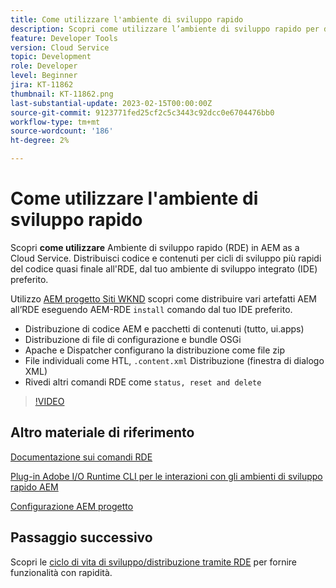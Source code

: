 ```yaml
---
title: Come utilizzare l'ambiente di sviluppo rapido
description: Scopri come utilizzare l’ambiente di sviluppo rapido per distribuire codice e contenuti dal computer locale.
feature: Developer Tools
version: Cloud Service
topic: Development
role: Developer
level: Beginner
jira: KT-11862
thumbnail: KT-11862.png
last-substantial-update: 2023-02-15T00:00:00Z
source-git-commit: 9123771fed25cf2c5c3443c92dcc0e6704476bb0
workflow-type: tm+mt
source-wordcount: '186'
ht-degree: 2%

---
```



# Come utilizzare l&#39;ambiente di sviluppo rapido

Scopri **come utilizzare** Ambiente di sviluppo rapido (RDE) in AEM as a Cloud Service. Distribuisci codice e contenuti per cicli di sviluppo più rapidi del codice quasi finale all&#39;RDE, dal tuo ambiente di sviluppo integrato (IDE) preferito.

Utilizzo [AEM progetto Siti WKND](https://github.com/adobe/aem-guides-wknd#aem-wknd-sites-project) scopri come distribuire vari artefatti AEM all’RDE eseguendo AEM-RDE `install` comando dal tuo IDE preferito.

- Distribuzione di codice AEM e pacchetti di contenuti (tutto, ui.apps)
- Distribuzione di file di configurazione e bundle OSGi
- Apache e Dispatcher configurano la distribuzione come file zip
- File individuali come HTL, `.content.xml` Distribuzione (finestra di dialogo XML)
- Rivedi altri comandi RDE come `status, reset and delete`

>[!VIDEO](https://video.tv.adobe.com/v/3415491/?quality=12&learn=on)

## Altro materiale di riferimento

[Documentazione sui comandi RDE](https://experienceleague.adobe.com/docs/experience-manager-cloud-service/content/implementing/developing/rapid-development-environments.html#rde-cli-commands)

[Plug-in Adobe I/O Runtime CLI per le interazioni con gli ambienti di sviluppo rapido AEM](https://github.com/adobe/aio-cli-plugin-aem-rde#aio-cli-plugin-aem-rde)

[Configurazione AEM progetto](https://experienceleague.adobe.com/docs/experience-manager-learn/getting-started-wknd-tutorial-develop/project-archetype/project-setup.html)

## Passaggio successivo

Scopri le [ciclo di vita di sviluppo/distribuzione tramite RDE](./development-life-cycle.md) per fornire funzionalità con rapidità.
